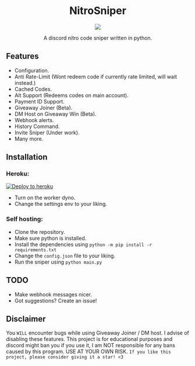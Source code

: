 <h1 align="center">NitroSniper</h1>

<p align="center">
  <a href="#"><img src="https://img.shields.io/codefactor/grade/github/adam757521/NitroSniper?style=flat-square" /></a>
</p>

<p align="center">
   A discord nitro code sniper written in python.
</p>

Features
-------------

- Configuration.
- Anti Rate-Limit (Wont redeem code if currently rate limited, will wait instead.)
- Cached Codes.
- Alt Support (Redeems codes on main account).
- Payment ID Support.
- Giveaway Joiner (Beta).
- DM Host on Giveaway Win (Beta).
- Webhook alerts.
- History Command.
- Invite Sniper (Under work).
- Many more.

Installation
-------------
### Heroku: ###

  [![Deploy to heroku](https://www.herokucdn.com/deploy/button.svg)](https://heroku.com/deploy?template=https://github.com/adam757521/NitroSniper/tree/main)
  
  - Turn on the worker dyno.
  - Change the settings env to your liking.

### Self hosting: ###
  - Clone the repository.
  - Make sure python is installed.
  - Install the dependencies using `python -m pip install -r requirements.txt` 
  - Change the `config.json` file to your liking.
  - Run the sniper using `python main.py`

TODO
-------------
- Make webhook messages nicer.
- Got suggestions? Create an issue!

Disclaimer
-------------
You `WILL` encounter bugs while using Giveaway Joiner / DM host. I advise of disabling these features.
This project is for educational purposes and discord might ban you if you use it, I am NOT responsible for any bans caused by this program. USE AT YOUR OWN RISK.
`If you like this project, please consider giving it a star! <3`
